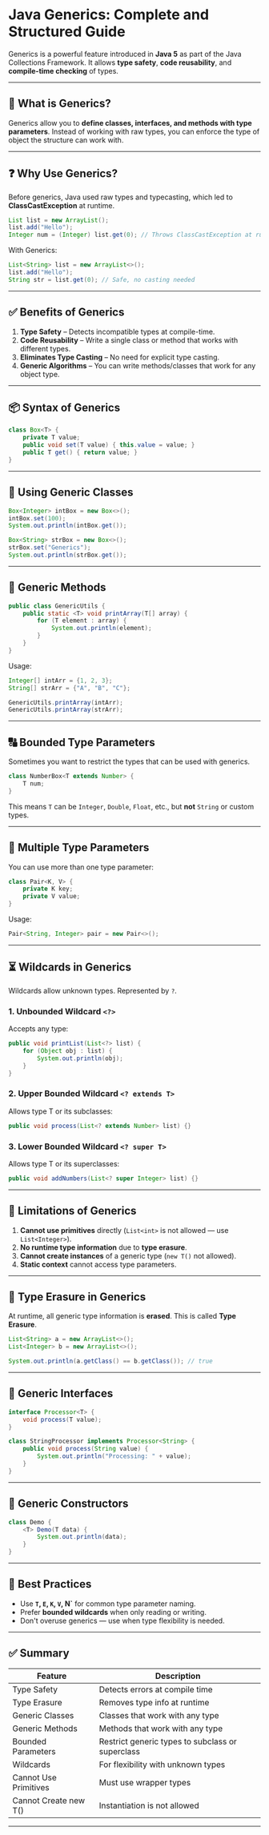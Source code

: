 
# Java Generics: Complete and Structured Guide

Generics is a powerful feature introduced in **Java 5** as part of the Java Collections Framework. It allows **type safety**, **code reusability**, and **compile-time checking** of types.

---

## 🔰 What is Generics?

Generics allow you to **define classes, interfaces, and methods with type parameters**. Instead of working with raw types, you can enforce the type of object the structure can work with.

---

## ❓ Why Use Generics?

Before generics, Java used raw types and typecasting, which led to **ClassCastException** at runtime.

```java
List list = new ArrayList();
list.add("Hello");
Integer num = (Integer) list.get(0); // Throws ClassCastException at runtime
```

With Generics:

```java
List<String> list = new ArrayList<>();
list.add("Hello");
String str = list.get(0); // Safe, no casting needed
```

---

## ✅ Benefits of Generics

1. **Type Safety** – Detects incompatible types at compile-time.
2. **Code Reusability** – Write a single class or method that works with different types.
3. **Eliminates Type Casting** – No need for explicit type casting.
4. **Generic Algorithms** – You can write methods/classes that work for any object type.

---

## 📦 Syntax of Generics

```java
class Box<T> {
    private T value;
    public void set(T value) { this.value = value; }
    public T get() { return value; }
}
```

---

## 🧪 Using Generic Classes

```java
Box<Integer> intBox = new Box<>();
intBox.set(100);
System.out.println(intBox.get());

Box<String> strBox = new Box<>();
strBox.set("Generics");
System.out.println(strBox.get());
```

---

## 🧮 Generic Methods

```java
public class GenericUtils {
    public static <T> void printArray(T[] array) {
        for (T element : array) {
            System.out.println(element);
        }
    }
}
```

Usage:

```java
Integer[] intArr = {1, 2, 3};
String[] strArr = {"A", "B", "C"};

GenericUtils.printArray(intArr);
GenericUtils.printArray(strArr);
```

---

## 🔠 Bounded Type Parameters

Sometimes you want to restrict the types that can be used with generics.

```java
class NumberBox<T extends Number> {
    T num;
}
```

This means `T` can be `Integer`, `Double`, `Float`, etc., but **not** `String` or custom types.

---

## 🔄 Multiple Type Parameters

You can use more than one type parameter:

```java
class Pair<K, V> {
    private K key;
    private V value;
}
```

Usage:

```java
Pair<String, Integer> pair = new Pair<>();
```

---

## ⏳ Wildcards in Generics

Wildcards allow unknown types. Represented by `?`.

### 1. **Unbounded Wildcard `<?>`**

Accepts any type:

```java
public void printList(List<?> list) {
    for (Object obj : list) {
        System.out.println(obj);
    }
}
```

### 2. **Upper Bounded Wildcard `<? extends T>`**

Allows type T or its subclasses:

```java
public void process(List<? extends Number> list) {}
```

### 3. **Lower Bounded Wildcard `<? super T>`**

Allows type T or its superclasses:

```java
public void addNumbers(List<? super Integer> list) {}
```

---

## 🚫 Limitations of Generics

1. **Cannot use primitives** directly (`List<int>` is not allowed — use `List<Integer>`).
2. **No runtime type information** due to **type erasure**.
3. **Cannot create instances** of a generic type (`new T()` not allowed).
4. **Static context** cannot access type parameters.

---

## 🔄 Type Erasure in Generics

At runtime, all generic type information is **erased**. This is called **Type Erasure**.

```java
List<String> a = new ArrayList<>();
List<Integer> b = new ArrayList<>();

System.out.println(a.getClass() == b.getClass()); // true
```

---

## 🧵 Generic Interfaces

```java
interface Processor<T> {
    void process(T value);
}

class StringProcessor implements Processor<String> {
    public void process(String value) {
        System.out.println("Processing: " + value);
    }
}
```

---

## 🧰 Generic Constructors

```java
class Demo {
    <T> Demo(T data) {
        System.out.println(data);
    }
}
```

---

## 🧪 Best Practices

- Use **`T`, `E`, `K`, `V`, N`** for common type parameter naming.
- Prefer **bounded wildcards** when only reading or writing.
- Don't overuse generics — use when type flexibility is needed.

---

## ✅ Summary

| Feature                 | Description                                           |
|-------------------------|-------------------------------------------------------|
| Type Safety             | Detects errors at compile time                        |
| Type Erasure            | Removes type info at runtime                          |
| Generic Classes         | Classes that work with any type                       |
| Generic Methods         | Methods that work with any type                       |
| Bounded Parameters      | Restrict generic types to subclass or superclass      |
| Wildcards               | For flexibility with unknown types                    |
| Cannot Use Primitives   | Must use wrapper types                                |
| Cannot Create new T()   | Instantiation is not allowed                          |

---
